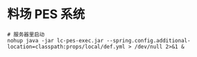 # 料场 PES 系统

```shell
# 服务器里启动
nohup java -jar lc-pes-exec.jar --spring.config.additional-location=classpath:props/local/def.yml > /dev/null 2>&1 &
```